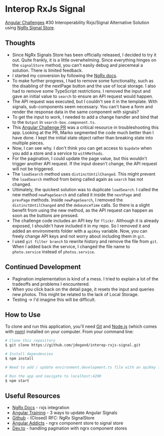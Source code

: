 # Interop RxJs Signal

[Angular Challenges](https://angular-challenges.vercel.app/) #30 Interoperability Rxjs/Signal Alternative Solution using [NgRx Signal Store](https://ngrx.io/guide/signals/signal-store).

## Thoughts

- Since NgRx Signals Store has been officially released, I decided to try it out.  Quite frankly, it is a little overwhelming.  Since everything hinges on the `signalStore` method, you can't easily debug and piecemeal a solution.  There is limited feedback.
- I started my conversion by following the [NgRx docs](https://ngrx.io/guide/signals/rxjs-integration).
- To make further progress, I had to remove some functionality, such as the disabling of the nextPage button and the use of local storage.  I also had to remove some TypeScript restrictions.  I removed the input and gave an initial value to `search` to ensure an API request would happen. 
- The API request was executed, but I couldn't see it in the template.  With signals, sub-components seem necessary.  You can't have a form and render the response data in the same component with signals? 
- To get the input to work, I needed to add a change handler and bind that to the `Output` in `search-box.component.ts`.
- This [Angular Challenge PR](https://github.com/tomalaforge/angular-challenges/pull/88/files#diff-65b58fb82cf0bb15310b512c401850474771eb1c399793906f1d47eb7f61847c) was a critical resource in troubleshooting this app.  Looking at the PR, Marko segmented the code much better than I have done.  I kept the initial state object rather than breaking state into multiple pieces.
- Now, I can see why.  I don't think you can get access to `$update` when you add a store and a service to `withMethods`.  
- For the pagination, I could update the page value, but this wouldn't trigger another API request.  If the input doesn't change, the API request will not be triggered.  
- The `loadSearch` method uses `distinctUntilChanged`.  This might prevent the `loadSearch` method from being called again as `search` has not changed.  
- Ultimately, the quickest solution was to duplicate `loadSearch`. I called the new method `newPageSearch` and called it inside the `nextPage` and `prevPage` methods.  Inside `newPageSearch`, I removed the `distinctUntilChanged` and the `debounceTime` calls.  So there is a slight benefit from using the new method, as the API request can happen as soon as the buttons are pressed.
- The challenge code includes an API key for `flickr`.  Although it is already exposed, I shouldn't have included it in my repo.  So I removed it and added an environments folder with a `apiKey` variable.  Now, you can freely change API keys and not worry about including them in `git`.
- I used `git filter branch` to rewrite history and remove the file from `git`.  When I added back the service, I changed the file name to `photo.service` instead of `photos.service`.

## Continued Development

- Pagination implementation is kind of a mess.  I tried to explain a lot of the tradeoffs and problems I encountered.  
- When you click back on the detail page, it resets the input and queries new photos.  This might be related to the lack of Local Storage.    
- Testing -> I'd imagine this will be difficult.  

## How to Use

To clone and run this application, you'll need [Git](https://git-scm.com) and [Node.js](https://nodejs.org/en/download/) (which comes with [npm](http://npmjs.com)) installed on your computer. From your command line:

```bash
# Clone this repository
$ git clone https://github.com/jdegand/interop-rxjs-signal.git

# Install dependencies
$ npm install

# Need to add / update environment.development.ts file with an apiKey from flickr

# Run the app and navigate to localhost:4200
$ npm start
```

## Useful Resources

- [NgRx Docs](https://ngrx.io/guide/signals/rxjs-integration) - rxjs integration
- [Angular Training](https://www.angulartraining.com/daily-newsletter/three-ways-to-update-angular-signals/) - 3 ways to update Angular Signals
- [Github](https://github.com/ngrx/platform/discussions/3796) - (Closed) RFC: NgRx SignalStore
- [Angular Addicts](https://www.angularaddicts.com/p/from-ngrx-componentstore-to-signalstore) - ngrx component store to signal store
- [Dev.to](https://dev.to/this-is-angular/handling-pagination-with-ngrx-component-stores-1j1p#handling-the-pagination) - handling pagination with ngrx component stores